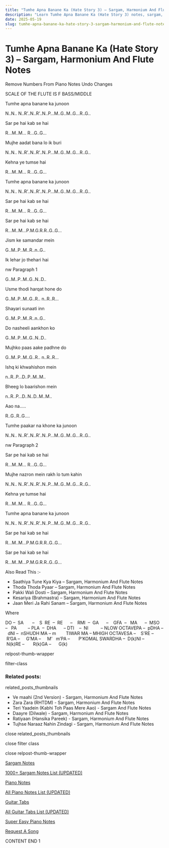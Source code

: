 ```yaml
---
title: "Tumhe Apna Banane Ka (Hate Story 3) – Sargam, Harmonium And Flute Notes"
description: "Learn Tumhe Apna Banane Ka (Hate Story 3) notes, sargam, harmonium notations and flute notes. Easy step-by-step tutorial for beginners."
date: 2025-05-19
slug: tumhe-apna-banane-ka-hate-story-3-sargam-harmonium-and-flute-notes
---
```


# Tumhe Apna Banane Ka (Hate Story 3) – Sargam, Harmonium And Flute Notes

Remove Numbers From Piano Notes
Undo Changes

SCALE OF THE FLUTE IS F BASS/MIDDLE

Tumhe apna banane ka junoon

N..N.. N..R’..N..R’..N..P…M..G..M..G…R..G..

Sar pe hai kab se hai

R…M..M… R…G..G…

Mujhe aadat bana lo ik buri

N..N.. N..R’..N..R’..N..P…M..G..M..G…R..G..

Kehna ye tumse hai

R…M..M… R…G..G…

Tumhe apna banane ka junoon

N..N.. N..R’..N..R’..N..P…M..G..M..G…R..G..

Sar pe hai kab se hai

R…M..M… R…G..G…

Sar pe hai kab se hai

R…M..M…P.M.G.R.R..G..G…

Jism ke samandar mein

G..M..P..M..R..n..G..

Ik lehar jo thehari hai

nw Paragraph 1

G..M..P..M..G..N..D..

Usme thodi harqat hone do

G..M..P..M..G..R.. n..R..R…

Shayari sunaati inn

G..M..P..M..R..n..G..

Do nasheeli aankhon ko

G..M..P..M..G..N..D..

Mujhko paas aake padhne do

G..M..P..M..G..R.. n..R..R…

Ishq ki khwahishon mein

n..R..P…D..P..M..M..

Bheeg lo baarishon mein

n..R..P…D..N..D..M..M..

Aao na…..

R..G..R..G….

Tumhe paakar na khone ka junoon

N..N.. N..R’..N..R’..N..P…M..G..M..G…R..G..

nw Paragraph 2

Sar pe hai kab se hai

R…M..M… R…G..G…

Mujhe nazron mein rakh lo tum kahin

N..N.. N..R’..N..R’..N..P…M..G..M..G…R..G..

Kehna ye tumse hai

R…M..M… R…G..G…

Tumhe apna banane ka junoon

N..N.. N..R’..N..R’..N..P…M..G..M..G…R..G..

Sar pe hai kab se hai

R…M..M…P.M.G.R.R..G..G…

Sar pe hai kab se hai

R…M..M…P.M.G.R.R..G..G…

Also Read This :-

* Saathiya Tune Kya Kiya – Sargam, Harmonium And Flute Notes
* Thoda Thoda Pyaar – Sargam, Harmonium And Flute Notes
* Pakki Wali Dosti – Sargam, Harmonium And Flute Notes
* Kesariya (Brahmastra) – Sargam, Harmonium And Flute Notes
* Jaan Meri Ja Rahi Sanam – Sargam, Harmonium And Flute Notes

Where

DO –  SA       –    S  RE  –  RE      –    RMI  –  GA      –    GFA  –   MA      –  MSO  –   PA         – PLA  –  DHA      – DTI    –  NI          – NLOW OCTAVEPA –  pDHA –  dNI –  nSHUDH MA – m        TIWAR MA – MHIGH OCTAVESA –    S’RE –     R’GA –     G’MA –     M’   m’PA –       P’KOMAL SWARDHA –  D(k)NI –       N(k)RE –       R(k)GA –      G(k)

relpost-thumb-wrapper

filter-class

### Related posts:

related_posts_thumbnails

* Ve maahi (2nd Version) - Sargam, Harmonium And Flute Notes
* Zara Zara (RHTDM) - Sargam, Harmonium And Flute Notes
* Teri Yaadein (Kabhi Toh Paas Mere Aao) - Sargam And Flute Notes
* Daayre (Dilwale) - Sargam, Harmonium And Flute Notes
* Ratiyaan (Hansika Pareek) - Sargam, Harmonium And Flute Notes
* Tujhse Naraaz Nahin Zindagi - Sargam, Harmonium And Flute Notes

close related_posts_thumbnails

close filter class

close relpost-thumb-wrapper

[Sargam Notes](https://www.notationsworld.com/sargam-notes.html)

[1000+ Sargam Notes List (UPDATED)](https://www.notationsworld.com/all-songs-list-sargam-notes.html)

[Piano Notes](https://www.notationsworld.com/piano-notes.html)

[All Piano Notes List (UPDATED)](https://www.notationsworld.com/all-songs-list-piano-notes.html)

[Guitar Tabs](https://www.notationsworld.com/guitar-tabs.html)

[All Guitar Tabs List (UPDATED)](https://www.notationsworld.com/all-songs-list-guitar-tabs.html)

[Super Easy Piano Notes](https://studywall.in/)

[Request A Song](https://www.notationsworld.com/request-a-song.html)

CONTENT END 1

